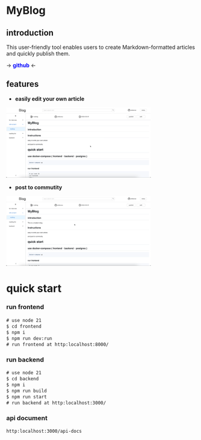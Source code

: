 # MyBlog

## introduction

<p>This user-friendly tool enables users to create Markdown-formatted articles and quickly publish them. </p>

-> <a src="https://github.com/emberow/myBlog" style="color: blue">**github**</a> <-


## features

- **easily edit your own article**

<img src="https://github.com/emberow/blog-image/blob/main/BlogImg/writeArticle.gif?raw=true"  style="width: 40vw;" > <br>


- **post to commutity**

<img src="https://github.com/emberow/blog-image/blob/main/BlogImg/publishArticle.gif?raw=true"  style="width: 40vw;" >

# quick start 

### run frontend
```
# use node 21
$ cd frontend
$ npm i
$ npm run dev:run
# run frontend at http:localhost:8000/
```

### run backend
```
# use node 21
$ cd backend
$ npm i
$ npm run build
$ npm run start
# run backend at http:localhost:3000/
```

### api document
```
http:localhost:3000/api-docs
```
